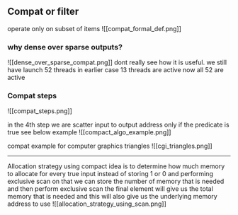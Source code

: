 ## Compat or filter

operate only on subset of items
![[compat_formal_def.png]]
### why dense over sparse outputs? 

![[dense_over_sparse_compat.png]]
dont really see how it is useful.
we still have launch 52 threads
	in earlier case 13 threads are active
	now all 52 are active


### Compat steps
![[compat_steps.png]]

in the 4th step we are scatter input to output address only if the predicate is true
see below example 
![[compact_algo_example.png]]

compat example for computer graphics triangles 
![[cgi_triangles.png]]


---
Allocation strategy using compact 
idea is to determine how much memory to allocate for every true input
instead of storing 1 or 0 and performing exclusive scan on that 
	we can store the number of memory that is needed and
	then perform exclusive scan
	the final element will give us the total memory that is needed
	and this will also give us the underlying memory address to use
	![[allocation_strategy_using_scan.png]]